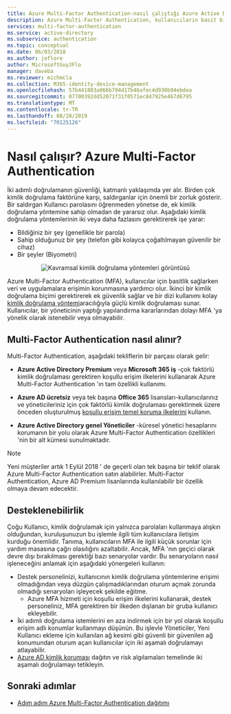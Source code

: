 ```yaml
---
title: Azure Multi-Factor Authentication-nasıl çalıştığı Azure Active Directory
description: Azure Multi-Factor Authentication, kullanıcıların basit bir oturum açma işlemi taleplerini karşılarken, verilere ve uygulamalara erişimi korumaya da yardımcı olur.
services: multi-factor-authentication
ms.service: active-directory
ms.subservice: authentication
ms.topic: conceptual
ms.date: 06/03/2018
ms.author: joflore
author: MicrosoftGuyJFlo
manager: daveba
ms.reviewer: michmcla
ms.collection: M365-identity-device-management
ms.openlocfilehash: 57b441803a066b794d17b46afec4d930b94ebdea
ms.sourcegitcommit: 07700392dd52071f31f0571ec847925e467d6795
ms.translationtype: MT
ms.contentlocale: tr-TR
ms.lasthandoff: 08/28/2019
ms.locfileid: "70125126"
---
```

# <a name="how-it-works-azure-multi-factor-authentication"></a>Nasıl çalışır? Azure Multi-Factor Authentication

İki adımlı doğrulamanın güvenliği, katmanlı yaklaşımda yer alır. Birden çok kimlik doğrulama faktörüne karşı, saldırganlar için önemli bir zorluk gösterir. Bir saldırgan Kullanıcı parolasını öğrenmeden yönetse de, ek kimlik doğrulama yöntemine sahip olmadan de yararsız olur. Aşağıdaki kimlik doğrulama yöntemlerinin iki veya daha fazlasını gerektirerek işe yarar:

* Bildiğiniz bir şey (genellikle bir parola)
* Sahip olduğunuz bir şey (telefon gibi kolayca çoğaltılmayan güvenilir bir cihaz)
* Bir şeyler (Biyometri)

<center>

![Kavramsal kimlik doğrulama yöntemleri görüntüsü](./media/concept-mfa-howitworks/methods.png)</center>

Azure Multi-Factor Authentication (MFA), kullanıcılar için basitlik sağlarken veri ve uygulamalara erişimin korunmasına yardımcı olur. İkinci bir kimlik doğrulama biçimi gerektirerek ek güvenlik sağlar ve bir dizi kullanımı kolay [kimlik doğrulama yöntemi](concept-authentication-methods.md)aracılığıyla güçlü kimlik doğrulaması sunar. Kullanıcılar, bir yöneticinin yaptığı yapılandırma kararlarından dolayı MFA 'ya yönelik olarak istenebilir veya olmayabilir.

## <a name="how-to-get-multi-factor-authentication"></a>Multi-Factor Authentication nasıl alınır?

Multi-Factor Authentication, aşağıdaki tekliflerin bir parçası olarak gelir:

* **Azure Active Directory Premium** veya **Microsoft 365 iş** -çok faktörlü kimlik doğrulaması gerektiren koşullu erişim ilkelerini kullanarak Azure Multi-Factor Authentication 'ın tam özellikli kullanımı.

* **Azure AD ücretsiz** veya tek başına **Office 365** lisansları-kullanıcılarınız ve yöneticileriniz için çok faktörlü kimlik doğrulaması gerektirmek üzere önceden oluşturulmuş [koşullu erişim temel koruma ilkelerini](../conditional-access/concept-baseline-protection.md) kullanın.

* **Azure Active Directory genel Yöneticiler** -küresel yönetici hesaplarını korumanın bir yolu olarak Azure Multi-Factor Authentication özellikleri 'nin bir alt kümesi sunulmaktadır.

> [!NOTE]
> Yeni müşteriler artık 1 Eylül 2018 ' de geçerli olan tek başına bir teklif olarak Azure Multi-Factor Authentication satın alabilirler. Multi-Factor Authentication, Azure AD Premium lisanlarında kullanılabilir bir özellik olmaya devam edecektir.

## <a name="supportability"></a>Desteklenebilirlik

Çoğu Kullanıcı, kimlik doğrulamak için yalnızca parolaları kullanmaya alışkın olduğundan, kuruluşunuzun bu işlemle ilgili tüm kullanıcılara iletişim kurduğu önemlidir. Tanıma, kullanıcıların MFA ile ilgili küçük sorunlar için yardım masasına çağrı olasılığını azaltabilir. Ancak, MFA 'nın geçici olarak devre dışı bırakılması gerektiği bazı senaryolar vardır. Bu senaryoların nasıl işleneceğini anlamak için aşağıdaki yönergeleri kullanın:

* Destek personelinizi, kullanıcının kimlik doğrulama yöntemlerine erişimi olmadığından veya düzgün çalışmadıklarından oturum açmak zorunda olmadığı senaryoları işleyecek şekilde eğitme.
   * Azure MFA hizmeti için koşullu erişim ilkelerini kullanarak, destek personeliniz, MFA gerektiren bir ilkeden dışlanan bir gruba kullanıcı ekleyebilir.
* İki adımlı doğrulama istemlerini en aza indirmek için bir yol olarak koşullu erişim adlı konumlar kullanmayı düşünün. Bu işlevle Yöneticiler, Yeni Kullanıcı ekleme için kullanılan ağ kesimi gibi güvenli bir güvenilen ağ konumundan oturum açan kullanıcılar için iki aşamalı doğrulamayı atlayabilir.
* [Azure AD kimlik koruması](../active-directory-identityprotection.md) dağıtın ve risk algılamaları temelinde iki aşamalı doğrulamayı tetikleyin.

## <a name="next-steps"></a>Sonraki adımlar

- [Adım adım Azure Multi-Factor Authentication dağıtımı](howto-mfa-getstarted.md)
